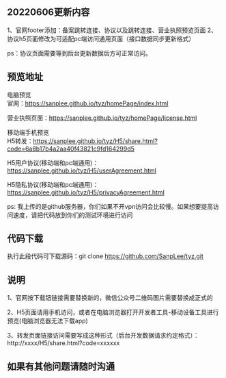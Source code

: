 ## 20220606更新内容

1、官网footer添加：备案跳转连接、协议以及跳转连接、营业执照预览页面
2、协议h5页面修改为可适配pc端访问通用页面（接口数据同步更新格式）

ps：协议页面需要等到后台更新数据后方可正常访问。

## 预览地址

电脑预览  
官网：https://sanplee.github.io/tyz/homePage/index.html  

营业执照页面：https://sanplee.github.io/tyz/homePage/license.html

移动端手机预览  
H5转发：https://sanplee.github.io/tyz/H5/share.html?code=6a8b17b4a2aa40f43821c9fd164299d5  

H5用户协议(移动端和pc端通用)：https://sanplee.github.io/tyz/H5/userAgreement.html  

H5隐私协议(移动端和pc端通用)：https://sanplee.github.io/tyz/H5/privacyAgreement.html 

ps: 我上传的是github服务器，你们如果不开vpn访问会比较慢。如果想要提高访问速度，请把代码放到你们的测试环境进行访问

## 代码下载  
执行此段代码可下载源码：git clone https://github.com/SanpLee/tyz.git

## 说明

1、官网按下载钮链接需要替换新的，微信公众号二维码图片需要替换成正式的

2、H5页面请用手机访问，或者在电脑浏览器打开开发者工具-移动设备工具进行预览(电脑浏览器无法下载app)

3、转发页面链接访问需要写成这种形式（后台开发数据请求约定格式）：http://xxxx/H5/share.html?code=xxxxxx

## 如果有其他问题请随时沟通
